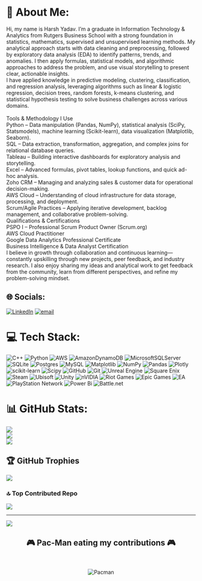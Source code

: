 # 💫 About Me:
Hi, my name is Harsh Yadav. I’m a graduate in Information Technology & Analytics from Rutgers Business School with a strong foundation in statistics, mathematics, supervised and unsupervised learning methods. My analytical approach starts with data cleaning and preprocessing, followed by exploratory data analysis (EDA) to identify patterns, trends, and anomalies. I then apply formulas, statistical models, and algorithmic approaches to address the problem, and use visual storytelling to present clear, actionable insights.<br>I have applied knowledge in predictive modeling, clustering, classification, and regression analysis, leveraging algorithms such as linear & logistic regression, decision trees, random forests, k-means clustering, and statistical hypothesis testing to solve business challenges across various domains.<br><br>Tools & Methodology I Use<br>Python – Data manipulation (Pandas, NumPy), statistical analysis (SciPy, Statsmodels), machine learning (Scikit-learn), data visualization (Matplotlib, Seaborn).<br>SQL – Data extraction, transformation, aggregation, and complex joins for relational database queries.<br>Tableau – Building interactive dashboards for exploratory analysis and storytelling.<br>Excel – Advanced formulas, pivot tables, lookup functions, and quick ad-hoc analysis.<br>Zoho CRM – Managing and analyzing sales & customer data for operational decision-making.<br>AWS Cloud – Understanding of cloud infrastructure for data storage, processing, and deployment.<br>Scrum/Agile Practices – Applying iterative development, backlog management, and collaborative problem-solving.<br>Qualifications & Certifications<br>PSPO I – Professional Scrum Product Owner (Scrum.org)<br>AWS Cloud Practitioner<br>Google Data Analytics Professional Certificate<br>Business Intelligence & Data Analyst Certification<br>I believe in growth through collaboration and continuous learning—constantly upskilling through new projects, peer feedback, and industry research. I also enjoy sharing my ideas and analytical work to get feedback from the community, learn from different perspectives, and refine my problem-solving mindset.


## 🌐 Socials:
[![LinkedIn](https://img.shields.io/badge/LinkedIn-%230077B5.svg?logo=linkedin&logoColor=white)](https://linkedin.com/in/http://www.linkedin.com/in/harsh-yadav-760b0929a) [![email](https://img.shields.io/badge/Email-D14836?logo=gmail&logoColor=white)](mailto:harshryadav24@gmail.com) 

# 💻 Tech Stack:
![C++](https://img.shields.io/badge/c++-%2300599C.svg?style=plastic&logo=c%2B%2B&logoColor=white) ![Python](https://img.shields.io/badge/python-3670A0?style=plastic&logo=python&logoColor=ffdd54) ![AWS](https://img.shields.io/badge/AWS-%23FF9900.svg?style=plastic&logo=amazon-aws&logoColor=white) ![AmazonDynamoDB](https://img.shields.io/badge/Amazon%20DynamoDB-4053D6?style=plastic&logo=Amazon%20DynamoDB&logoColor=white) ![MicrosoftSQLServer](https://img.shields.io/badge/Microsoft%20SQL%20Server-CC2927?style=plastic&logo=microsoft%20sql%20server&logoColor=white) ![SQLite](https://img.shields.io/badge/sqlite-%2307405e.svg?style=plastic&logo=sqlite&logoColor=white) ![Postgres](https://img.shields.io/badge/postgres-%23316192.svg?style=plastic&logo=postgresql&logoColor=white) ![MySQL](https://img.shields.io/badge/mysql-4479A1.svg?style=plastic&logo=mysql&logoColor=white) ![Matplotlib](https://img.shields.io/badge/Matplotlib-%23ffffff.svg?style=plastic&logo=Matplotlib&logoColor=black) ![NumPy](https://img.shields.io/badge/numpy-%23013243.svg?style=plastic&logo=numpy&logoColor=white) ![Pandas](https://img.shields.io/badge/pandas-%23150458.svg?style=plastic&logo=pandas&logoColor=white) ![Plotly](https://img.shields.io/badge/Plotly-%233F4F75.svg?style=plastic&logo=plotly&logoColor=white) ![scikit-learn](https://img.shields.io/badge/scikit--learn-%23F7931E.svg?style=plastic&logo=scikit-learn&logoColor=white) ![Scipy](https://img.shields.io/badge/SciPy-%230C55A5.svg?style=plastic&logo=scipy&logoColor=%white) ![GitHub](https://img.shields.io/badge/github-%23121011.svg?style=plastic&logo=github&logoColor=white) ![Git](https://img.shields.io/badge/git-%23F05033.svg?style=plastic&logo=git&logoColor=white) ![Unreal Engine](https://img.shields.io/badge/unrealengine-%23313131.svg?style=plastic&logo=unrealengine&logoColor=white) ![Square Enix](https://img.shields.io/badge/SquareEnix-%23ED1C24.svg?style=plastic&logo=SquareEnix&logoColor=white) ![Steam](https://img.shields.io/badge/steam-%23000000.svg?style=plastic&logo=steam&logoColor=white) ![Ubisoft](https://img.shields.io/badge/Ubisoft-%23F5F5F5.svg?style=plastic&logo=Ubisoft&logoColor=black) ![Unity](https://img.shields.io/badge/unity-%23000000.svg?style=plastic&logo=unity&logoColor=white) ![nVIDIA](https://img.shields.io/badge/nVIDIA-%2376B900.svg?style=plastic&logo=nVIDIA&logoColor=white) ![Riot Games](https://img.shields.io/badge/riotgames-D32936.svg?style=plastic&logo=riotgames&logoColor=white) ![Epic Games](https://img.shields.io/badge/epicgames-%23313131.svg?style=plastic&logo=epicgames&logoColor=white) ![EA](https://img.shields.io/badge/ea-%23000000.svg?style=plastic&logo=ea&logoColor=white) ![PlayStation Network](https://img.shields.io/badge/PSN-%230070D1.svg?style=plastic&logo=Playstation&logoColor=white) ![Power Bi](https://img.shields.io/badge/power_bi-F2C811?style=plastic&logo=powerbi&logoColor=black) ![Battle.net](https://img.shields.io/badge/battle.net-%2300AEFF.svg?style=plastic&logo=battle.net&logoColor=white)
# 📊 GitHub Stats:
![](https://github-readme-stats.vercel.app/api?username=harshyad24&theme=dark&hide_border=false&include_all_commits=true&count_private=false)<br/>
![](https://nirzak-streak-stats.vercel.app/?user=harshyad24&theme=dark&hide_border=false)<br/>
![](https://github-readme-stats.vercel.app/api/top-langs/?username=harshyad24&theme=dark&hide_border=false&include_all_commits=true&count_private=false&layout=compact)

## 🏆 GitHub Trophies
![](https://github-profile-trophy.vercel.app/?username=harshyad24&theme=radical&no-frame=false&no-bg=true&margin-w=4)

### 🔝 Top Contributed Repo
![](https://github-contributor-stats.vercel.app/api?username=harshyad24&limit=5&theme=dark&combine_all_yearly_contributions=true)

---
[![](https://visitcount.itsvg.in/api?id=harshyad24&icon=0&color=0)](https://visitcount.itsvg.in)

<!-- Proudly created with GPRM ( https://gprm.itsvg.in ) -->

<div align="center">
  <h2>🎮 Pac-Man eating my contributions 🎮</h2>
  <br>
  
  ![Pacman](https://raw.githubusercontent.com/harshyad24/harshyad24/output/pacman.svg)
  
  <br/><br/>
</div>
